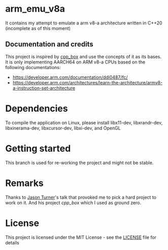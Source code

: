 # arm_emu_v8a
It contains my attempt to emulate a arm v8-a architecture written in C++20 (incomplete as of this moment)

## Documentation and credits
This project is inspired by [cpp_box](https://github.com/lefticus/cpp_box/) and use the concepts of it as its bases.
It is only implementing AARCH64 on ARM v8-a CPUs based on the following documentations:
* https://developer.arm.com/documentation/ddi0487/fc/
* https://developer.arm.com/architectures/learn-the-architecture/armv8-a-instruction-set-architecture

# Dependencies
To compile the application on Linux, please install libx11-dev, libxrandr-dev, libxinerama-dev, libxcursor-dev, libxi-dev, and OpenGL

# Getting started
This branch is used for re-working the project and might not be stable.

# Remarks
Thanks to [Jason Turner](https://github.com/lefticus/)'s talk that provoked me to pick a hard project to work on it. And his project *cpp_box* which I used as ground zero.

# License
This project is licensed under the MIT License - see the [LICENSE](LICENSE) file for details
